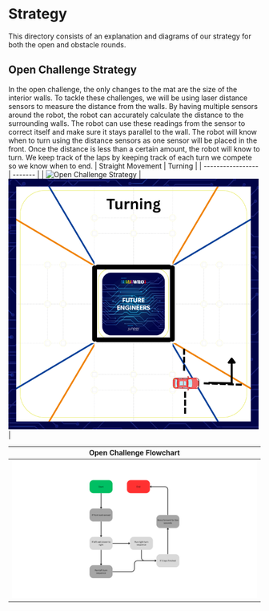 
Strategy
====

This directory consists of an explanation and diagrams of our strategy for both the open and obstacle rounds.

## Open Challenge Strategy

In the open challenge, the only changes to the mat are the size of the interior walls. To tackle these challenges, we will be using laser distance sensors to measure the distance from the walls. By having multiple sensors around the robot, the robot can accurately calculate the distance to the surrounding walls. The robot can use these readings from the sensor to correct itself and make sure it stays parallel to the wall. The robot will know when to turn using the distance sensors as one sensor will be placed in the front. Once the distance is less than a certain amount, the robot will know to turn. We keep track of the laps by keeping track of each turn we compete so we know when to end.
| Straight Movement | Turning |
| ----------------- | ------- |
| ![Open Challenge Strategy](https://drive.google.com/uc?id=1ebu0dWXyYwpwiCgmVUK2O9N6pLFkVt0N) | ![Open Challenge Turn](./Open%20Challenge%20Strat%20Turn.png) |

| Open Challenge Flowchart |
| ------------------------ |
| ![Flowchart](./FlowChart%20%281%29.png) |





